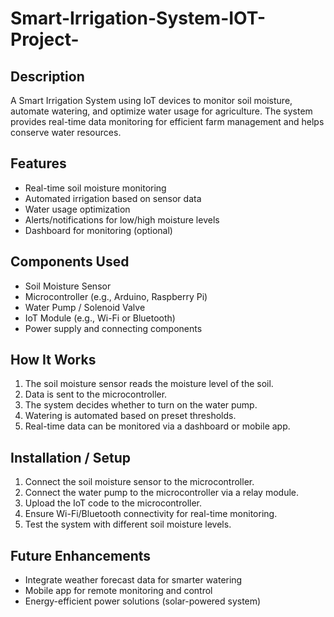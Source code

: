 # Smart-Irrigation-System-IOT-Project-

## Description
A Smart Irrigation System using IoT devices to monitor soil moisture, automate watering, and optimize water usage for agriculture. The system provides real-time data monitoring for efficient farm management and helps conserve water resources.

## Features
- Real-time soil moisture monitoring
- Automated irrigation based on sensor data
- Water usage optimization
- Alerts/notifications for low/high moisture levels
- Dashboard for monitoring (optional)

## Components Used
- Soil Moisture Sensor
- Microcontroller (e.g., Arduino, Raspberry Pi)
- Water Pump / Solenoid Valve
- IoT Module (e.g., Wi-Fi or Bluetooth)
- Power supply and connecting components

## How It Works
1. The soil moisture sensor reads the moisture level of the soil.
2. Data is sent to the microcontroller.
3. The system decides whether to turn on the water pump.
4. Watering is automated based on preset thresholds.
5. Real-time data can be monitored via a dashboard or mobile app.

## Installation / Setup
1. Connect the soil moisture sensor to the microcontroller.
2. Connect the water pump to the microcontroller via a relay module.
3. Upload the IoT code to the microcontroller.
4. Ensure Wi-Fi/Bluetooth connectivity for real-time monitoring.
5. Test the system with different soil moisture levels.

## Future Enhancements
- Integrate weather forecast data for smarter watering
- Mobile app for remote monitoring and control
- Energy-efficient power solutions (solar-powered system)

